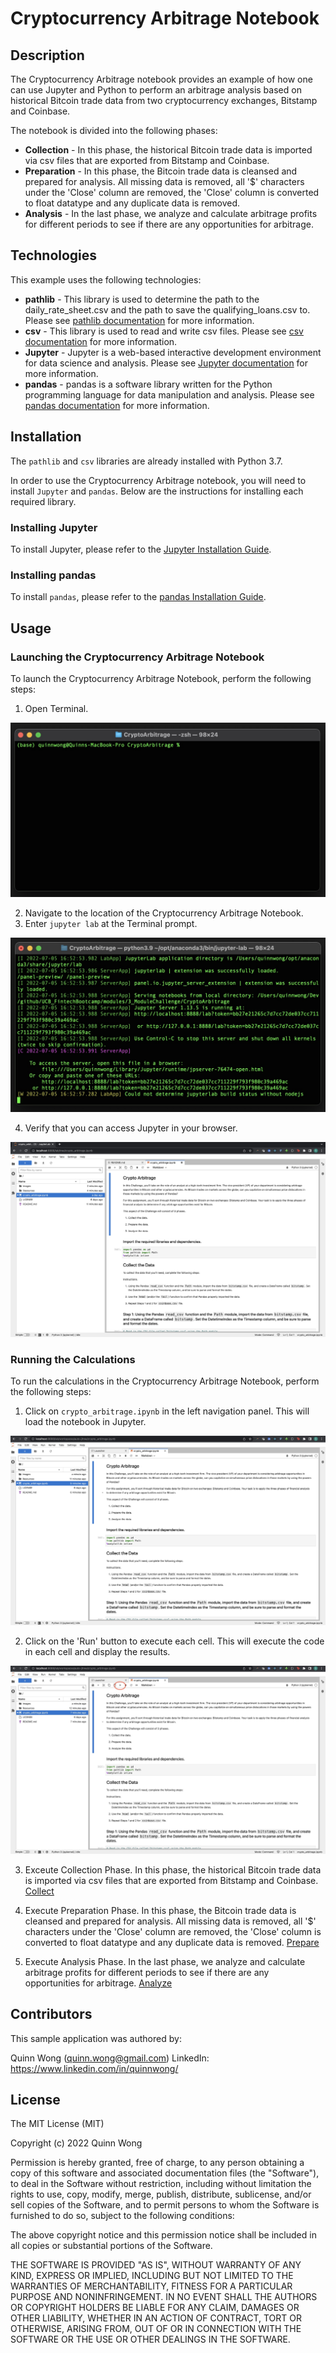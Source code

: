 # Cryptocurrency Arbitrage Notebook

## Description

The Cryptocurrency Arbitrage notebook provides an example of how one can use Jupyter and Python to perform an arbitrage analysis based on historical Bitcoin trade data from two cryptocurrency exchanges, Bitstamp and Coinbase.

The notebook is divided into the following phases:

- **Collection** - In this phase, the historical Bitcoin trade data is imported via csv files that are exported from Bitstamp and Coinbase.
- **Preparation** - In this phase, the Bitcoin trade data is cleansed and prepared for analysis. All missing data is removed, all '$' characters under the 'Close' column are removed, the 'Close' column is converted to float datatype and any duplicate data is removed.
- **Analysis** - In the last phase, we analyze and calculate arbitrage profits for different periods to see if there are any opportunities for arbitrage.

## Technologies

This example uses the following technologies:

- **pathlib** - This library is used to determine the path to the daily_rate_sheet.csv and the path to save the qualifying_loans.csv to. Please see [pathlib documentation](https://docs.python.org/3/library/pathlib.html) for more information.
- **csv** - This library is used to read and write csv files. Please see [csv documentation](https://docs.python.org/3/library/csv.html) for more information.
- **Jupyter** - Jupyter is a web-based interactive development environment for data science and analysis. Please see [Jupyter documentation](https://jupyter.org/) for more information.
- **pandas** - pandas is a software library written for the Python programming language for data manipulation and analysis. Please see [pandas documentation](https://pandas.pydata.org/) for more information.

## Installation

The `pathlib` and `csv` libraries are already installed with Python 3.7.

In order to use the Cryptocurrency Arbitrage notebook, you will need to install `Jupyter` and `pandas`. Below are the instructions for installing each required library.

### Installing Jupyter

To install Jupyter, please refer to the [Jupyter Installation Guide](https://jupyter.org/install).

### Installing pandas

To install `pandas`, please refer to the [pandas Installation Guide](https://pandas.pydata.org/pandas-docs/stable/getting_started/install.html).

## Usage

### Launching the Cryptocurrency Arbitrage Notebook

To launch the Cryptocurrency Arbitrage Notebook, perform the following steps:

1. Open Terminal.

![Launch_Terminal](/images/launching_open_terminal.jpg)

2. Navigate to the location of the Cryptocurrency Arbitrage Notebook.
3. Enter `jupyter lab` at the Terminal prompt.

![Launch_Jupyter](/images/launching_jupyter.jpg)

4. Verify that you can access Jupyter in your browser.

![Jupyter](/images/jupyter.jpg)

### Running the Calculations

To run the calculations in the Cryptocurrency Arbitrage Notebook, perform the following steps:

1. Click on `crypto_arbitrage.ipynb` in the left navigation panel. This will load the notebook in Jupyter.

![Click_Notebook](/images/jupyter_click_notebook.jpg)

2. Click on the 'Run' button to execute each cell. This will execute the code in each cell and display the results.

![Run_Notebook](/images/jupyter_run_notebook.jpg)

3. Exceute Collection Phase. In this phase, the historical Bitcoin trade data is imported via csv files that are exported from Bitstamp and Coinbase.
   [Collect](/images/jupyter_collect.jpg)

4. Execute Preparation Phase. In this phase, the Bitcoin trade data is cleansed and prepared for analysis. All missing data is removed, all '$' characters under the 'Close' column are removed, the 'Close' column is converted to float datatype and any duplicate data is removed.
   [Prepare](/images/jupyter_prepare.jpg)

5. Execute Analysis Phase. In the last phase, we analyze and calculate arbitrage profits for different periods to see if there are any opportunities for arbitrage.
   [Analyze](/images/jupyter_analyze.jpg)

## Contributors

This sample application was authored by:

Quinn Wong (quinn.wong@gmail.com)
LinkedIn: https://www.linkedin.com/in/quinnwong/

## License

The MIT License (MIT)

Copyright (c) 2022 Quinn Wong

Permission is hereby granted, free of charge, to any person obtaining a copy of this software and associated documentation files (the "Software"), to deal in the Software without restriction, including without limitation the rights to use, copy, modify, merge, publish, distribute, sublicense, and/or sell copies of the Software, and to permit persons to whom the Software is furnished to do so, subject to the following conditions:

The above copyright notice and this permission notice shall be included in all copies or substantial portions of the Software.

THE SOFTWARE IS PROVIDED "AS IS", WITHOUT WARRANTY OF ANY KIND, EXPRESS OR IMPLIED, INCLUDING BUT NOT LIMITED TO THE WARRANTIES OF MERCHANTABILITY, FITNESS FOR A PARTICULAR PURPOSE AND NONINFRINGEMENT. IN NO EVENT SHALL THE AUTHORS OR COPYRIGHT HOLDERS BE LIABLE FOR ANY CLAIM, DAMAGES OR OTHER LIABILITY, WHETHER IN AN ACTION OF CONTRACT, TORT OR OTHERWISE, ARISING FROM, OUT OF OR IN CONNECTION WITH THE SOFTWARE OR THE USE OR OTHER DEALINGS IN THE SOFTWARE.
